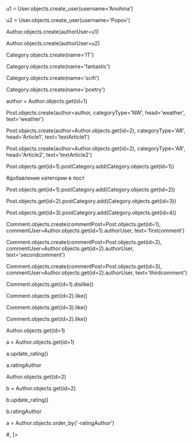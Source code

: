 <p>u1 = User.objects.create_user(username='Anohina')</p>
<p>u2 = User.objects.create_user(username='Popov')</p>

<p>Author.objects.create(authorUser=u1)</p>
<p>Author.objects.create(authorUser=u2)</p>

<p>Category.objects.create(name='IT')</p>
<p>Category.objects.create(name='fantastic')</p>
<p>Category.objects.create(name='scifi')</p>
<p>Category.objects.create(name='poetry')</p>

<p>author = Author.objects.get(id=1)</p>
<p>Post.objects.create(author=author,&nbsp;categoryType='NW', head='weather', text='weather')</p>
<p>Post.objects.create(author=Author.objects.get(id=2), categoryType='AR', head='Article1', text='textArticle1')</p>
<p>Post.objects.create(author=Author.objects.get(id=2), categoryType='AR', head='Article2', text='textArticle2')</p>

<p>Post.objects.get(id=1).postCategory.add(Category.objects.get(id=1))</p> #добавление категории в пост
<p>Post.objects.get(id=1).postCategory.add(Category.objects.get(id=2))</p>
<p>Post.objects.get(id=2).postCategory.add(Category.objects.get(id=3))</p>
<p>Post.objects.get(id=3).postCategory.add(Category.objects.get(id=4))</p>

<p>Comment.objects.create(commentPost=Post.objects.get(id=1), commentUser=Author.objects.get(id=1).authorUser, text='firstcomment')</p> 
<p>Comment.objects.create(commentPost=Post.objects.get(id=2), commentUser=Author.objects.get(id=2).authorUser, text='secondcomment')</p>
<p>Comment.objects.create(commentPost=Post.objects.get(id=3), commentUser=Author.objects.get(id=2).authorUser, text='thirdcomment')</p>

<p>Comment.objects.get(id=1).dislike()</p>
<p>Comment.objects.get(id=2).like()</p> 
<p>Comment.objects.get(id=3).like()</p> 
<p>Comment.objects.get(id=2).like()</p>

<p>Author.objects.get(id=1)</p>
<p>a = Author.objects.get(id=1)</p>
<p>a.update_rating()</p>
<p>a.ratingAuthor</p>

<p>Author.objects.get(id=2)</p>
<p>b = Author.objects.get(id=2)</p>
<p>b.update_rating()</p>
<p>b.ratingAuthor</p>

<p>a = Author.objects.order_by('-ratingAuthor')</p>  #<QuerySet [<Author: Author object (2)>, <Author: Author object (1)>]>



